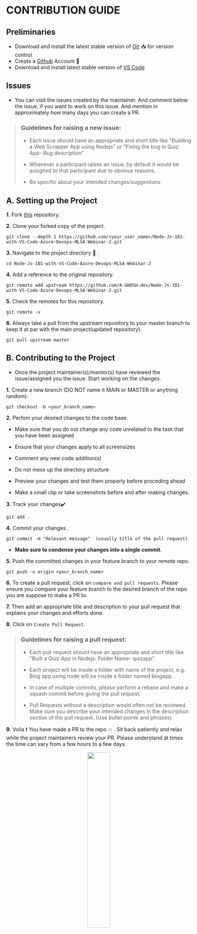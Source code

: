 # CONTRIBUTION GUIDE

## Preliminaries

- Download and install the latest stable version of [Git](https://git-scm.com/downloads) 📥 for version control
- Create a [Github](https://github.com/join) Account 📇
- Download and install latest stable version of [VS Code](https://code.visualstudio.com/download)

## Issues
- You can visit the issues created by the maintainer. And comment below the issue, if you want to work on this issue. And mention in approximately how many days you can create a PR.

> ### Guidelines for raising a new issue:
>
> - Each issue should have an appropriate and short title like "Building a Web Scrapper App using Nodejs" or "Fixing the bug in Quiz App- Bug description"
>
> - Whenever a participant raises an issue, by default it would be assigned to that participant due to obvious reasons. 
>
> - Be specific about your intended changes/suggestions

##   A. Setting up the Project

**1.**  Fork [this](https://github.com/A-GHOSH-dev/Node-Js-101-with-VS-Code-Azure-Devops-MLSA-Webinar-2) repository.

**2.**  Clone your forked copy of the project.

```
git clone --depth 1 https://github.com/<your_user_name>/Node-Js-101-with-VS-Code-Azure-Devops-MLSA-Webinar-2.git
```

**3.** Navigate to the project directory :file_folder: .

```
cd Node-Js-101-with-VS-Code-Azure-Devops-MLSA-Webinar-2
```

**4.** Add a reference to the original repository.

```
git remote add upstream https://github.com/A-GHOSH-dev/Node-Js-101-with-VS-Code-Azure-Devops-MLSA-Webinar-2.git 
```

**5.** Check the remotes for this repository.

```
git remote -v
```

**6.** Always take a pull from the upstream repository to your master branch to keep it at par with the main project(updated repository).

```
git pull upstream master
```
##  B. Contributing to the Project

- Once the project maintainer(s)/mentor(s) have reviewed the issue/assigned you the issue. Start working on the changes.

**1.** Create a new branch (DO NOT name it MAIN or MASTER or anything random).

```
git checkout -b <your_branch_name>
```

**2.** Perfom your desired changes to the code base.
- Make sure that you do not change any code unrelated to the task that you have been assigned

- Ensure that your changes apply to all screensizes

- Comment any new code addition(s)

- Do not mess up the directory structure

- Preview your changes and test them properly before proceding ahead

- Make a small clip or take screenshots before and after making changes.


**3.** Track your changes:heavy_check_mark: 

```
git add . 
```

**4.** Commit your changes .

```
git commit -m "Relevant message"  (usually title of the pull request)
```
- **Make sure to condense your changes into a single commit**.

**5.** Push the committed changes in your feature branch to your remote repo.

```
git push -u origin <your_branch_name>
```

**6.** To create a pull request, click on `compare and pull requests`. Please ensure you compare your feature branch to the desired branch of the repo you are suppose to make a PR to.

**7.** Then add an appropriate title and description to your pull request that explains your changes and efforts done.

**8.** Click on `Create Pull Request`.

> ### Guidelines for raising a pull request:
>
> - Each pull request should have an appropriate and short title like "Built a Quiz App in Nodejs: Folder Name- quizapp"
> - Each project will be inside a folder with name of the project, e.g. Blog app using node will be inside a folder named blogapp.
>
> - In case of multiple commits, please perform a rebase and make a squash commit before giving the pull request.
>
> - Pull Requests without a description would often not be reviewed. Make sure you describe your intended changes in the description section of the pull request. (Use bullet points and phrases)
>

**9.** Voila :exclamation: You have made a PR to the repo :boom: . Sit back patiently and relax while the project maintainers review your PR. Please understand at times the time can vary from a few hours to a few days.

<p align="center"><img src="https://media.giphy.com/media/5mCQOcUfywmyI/giphy.gif" width=35%></p>
